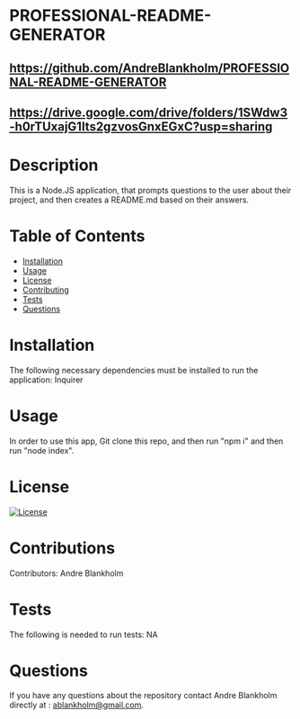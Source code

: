 # PROFESSIONAL-README-GENERATOR
  ## https://github.com/AndreBlankholm/PROFESSIONAL-README-GENERATOR
  ## https://drive.google.com/drive/folders/1SWdw3-h0rTUxajG1Its2gzvosGnxEGxC?usp=sharing
  # Description
  This is a Node.JS application, that prompts questions to the user about their project, and then creates a README.md based on their answers.
  # Table of Contents
  * [Installation](#installation)
  * [Usage](#usage)
  * [License](#license)
  * [Contributing](#contributions)
  * [Tests](#test)
  * [Questions](#questions)
  # Installation
  The following necessary dependencies must be installed to run the application: Inquirer
  # Usage
  In order to use this app, Git clone this repo, and then run "npm i" and then run "node index".
  # License
   [![License](https://img.shields.io/badge/License-MIT-yellow.svg)](https://opensource.org/licenses/MIT)
  # Contributions
  Contributors: Andre Blankholm
  # Tests
  The following is needed to run tests: NA
  # Questions
  If you have any questions about the repository contact Andre Blankholm directly at : ablankholm@gmail.com.
  